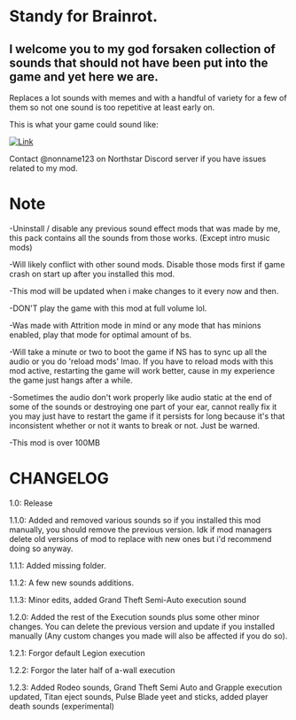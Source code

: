 # Standy for Brainrot.
I welcome you to my god forsaken collection of sounds that should not have been put into the game and yet here we are.
--------------------------------------------------------------------------------------------------------------


Replaces a lot sounds with memes and with a handful of variety for a few of them so not one sound is too repetitive at least early on. 

 This is what your game could sound like:


[![Link](https://img.youtube.com/vi/z0BGWTt-30Q/0.jpg)](https://www.youtube.com/watch?v=z0BGWTt-30Q) 

Contact @nonname123 on Northstar Discord server if you have issues related to my mod.

# Note
-Uninstall / disable any previous sound effect mods that was made by me, this pack contains all the sounds from those works. (Except intro music mods)

-Will likely conflict with other sound mods. Disable those mods first if game crash on start up after you installed this mod.

-This mod will be updated when i make changes to it every now and then. 

-DON'T play the game with this mod at full volume lol.

-Was made with Attrition mode in mind or any mode that has minions enabled, play that mode for optimal amount of bs.

-Will take a minute or two to boot the game if NS has to sync up all the audio or you do 'reload mods' lmao. If you have to reload mods with this mod active, restarting the game will work better, cause in my experience the game just hangs after a while.

-Sometimes the audio don't work properly like audio static at the end of some of the sounds or destroying one part of your ear, cannot really fix it you may just have to restart the game if it persists for long because it's that inconsistent whether or not it wants to break or not. Just be warned.

-This mod is over 100MB


# CHANGELOG


1.0: Release

1.1.0: Added and removed various sounds so if you installed this mod manually, you should remove the previous version. Idk if mod managers delete old versions of mod to replace with new ones but i'd recommend doing so anyway.

1.1.1: Added missing folder.

1.1.2: A few new sounds additions.

1.1.3: Minor edits, added Grand Theft Semi-Auto execution sound

1.2.0: Added the rest of the Execution sounds plus some other minor changes. You can delete the previous version and update if you installed manually (Any custom changes you made will also be affected if you do so).

1.2.1: Forgor default Legion execution

1.2.2: Forgor the later half of a-wall execution

1.2.3: Added Rodeo sounds, Grand Theft Semi Auto and Grapple execution updated, Titan eject sounds, Pulse Blade yeet and sticks, added player death sounds (experimental)
